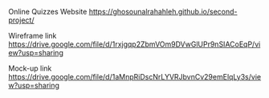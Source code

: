 
Online Quizzes Website
https://ghosounalrahahleh.github.io/second-project/

Wireframe link
 https://drive.google.com/file/d/1rxjgqp2ZbmVOm9DVwGlUPr9nSIACoEqP/view?usp=sharing

Mock-up link
  https://drive.google.com/file/d/1aMnpRiDscNrLYVRJbvnCv29emElqLy3s/view?usp=sharing
